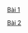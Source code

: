 [Bài 1](https://codelearn.io/learning/java-fundamentals?activityType=12&activityId=126)  

[Bài 2](https://codelearn.io/learning/java-fundamentals?activityType=12&activityId=131)
